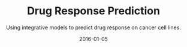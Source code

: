 ---
title: Drug Response Prediction
subtitle: Using integrative models to predict drug response on cancer cell lines. 
link: "link here"
layout: default
modal-id: 3
date: 2016-01-05
img: 1.JPG
thumbnail: 1.JPG
alt: image-alt
project-date: date here
description: High throughput technologies facilitated the profiling of large panels of cancer cell lines with responses measured for thousands of drugs. We examine a spectrum of prediction models of patient response -  models predicting directly from cell lines, those predicting directly from patients, and those trained on cell lines and patients at the same time. Our integrative models consistently outperform cell line-based predictors, indicating that there are limitations to the predictive potential of in vitro data alone. Furthermore, these integrative models achieve better predictive accuracy and require substantially fewer patients than would be the case if only patient data were available.

---